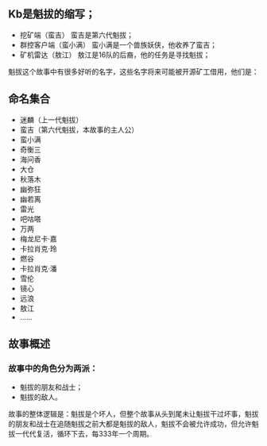 ﻿## Kb是魁拔的缩写；

* 挖矿端（蛮吉）
蛮吉是第六代魁拔；
* 群控客户端（蛮小满）
蛮小满是一个兽族妖侠，他收养了蛮吉；
* 矿机雷达（敖江）
敖江是16队的后裔，他的任务是寻找魁拔；


魁拔这个故事中有很多好听的名字，这些名字将来可能被开源矿工借用，他们是：
## 命名集合
* 迷麟（上一代魁拔）
* 蛮吉（第六代魁拔，本故事的主人公）
* 蛮小满
* 奇衡三
* 海问香
* 大仓
* 秋落木
* 幽弥狂
* 幽若离
* 雷光
* 吧咕嗒
* 万两
* 梅龙尼卡·嘉
* 卡拉肖克·玲
* 燃谷
* 卡拉肖克·潘
* 雪伦
* 镜心
* 远浪
* 敖江
* ……

## 故事概述
### 故事中的角色分为两派：
* 魁拔的朋友和战士；
* 魁拔的敌人。

故事的整体逻辑是：魁拔是个坏人，但整个故事从头到尾未让魁拔干过坏事，魁拔的朋友和战士在追随魁拔之前大都是魁拔的敌人，魁拔不会被允许成功，但允许魁拔一代代复活，循环下去，每333年一个周期。